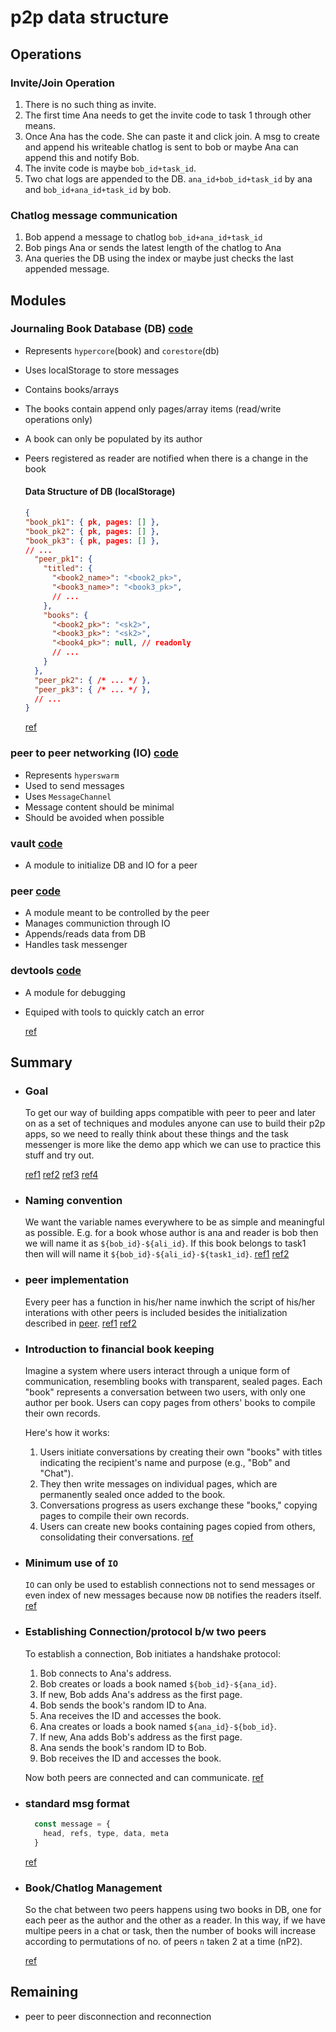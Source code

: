 # p2p data structure 

## Operations

### Invite/Join Operation
1. There is no such thing as invite.
2. The first time Ana needs to get the invite code to task 1 through other means.
3. Once Ana has the code. She can paste it and click join. A msg to create and append his writeable chatlog is sent to bob or maybe Ana can append this and notify Bob.
4. The invite code is maybe `bob_id+task_id`.
5. Two chat logs are appended to the DB. `ana_id+bob_id+task_id` by ana and `bob_id+ana_id+task_id` by bob.
### Chatlog message communication
1. Bob append a message to chatlog `bob_id+ana_id+task_id`
2. Bob pings Ana or sends the latest length of the chatlog to Ana
3. Ana queries the DB using the index or maybe just checks the last appended message.

## Modules

### Journaling Book Database (DB) [code](https://github.com/alyhxn/task-messenger/blob/master/src/node_modules/DB/DB.js)
- Represents `hypercore`(book) and `corestore`(db)
- Uses localStorage to store messages
- Contains books/arrays
- The books contain append only pages/array items (read/write operations only)
- A book can only be populated by its author
- Peers registered as reader are notified when there is a change in the book
  #### Data Structure of DB (localStorage)
  ```json
  {
  "book_pk1": { pk, pages: [] },
  "book_pk2": { pk, pages: [] },
  "book_pk3": { pk, pages: [] },
  // ...
    "peer_pk1": {
      "titled": {
        "<book2_name>": "<book2_pk>",
        "<book3_name>": "<book3_pk>",
        // ...
      },
      "books": {
        "<book2_pk>": "<sk2>",
        "<book3_pk>": "<sk2>",
        "<book4_pk>": null, // readonly
        // ...
      }
    },
    "peer_pk2": { /* ... */ },
    "peer_pk3": { /* ... */ },
    // ...
  } 
  ```

  [ref](https://discord.com/channels/859134561018839060/1235708415322361966/1239635191216214137)

### peer to peer networking (IO) [code](https://github.com/alyhxn/task-messenger/blob/master/src/node_modules/IO/IO.js)
- Represents `hyperswarm`
- Used to send messages
- Uses `MessageChannel`
- Message content should be minimal
- Should be avoided when possible

### vault [code](https://github.com/alyhxn/task-messenger/blob/master/src/node_modules/vault/vault.js)
- A module to initialize DB and IO for a peer

### peer [code](https://github.com/alyhxn/task-messenger/blob/master/demo/p2p.js)
- A module meant to be controlled by the peer
- Manages communiction through IO
- Appends/reads data from DB
- Handles task messenger

### devtools [code](https://github.com/alyhxn/task-messenger/blob/master/demo/devtools.js)
- A module for debugging
- Equiped with tools to quickly catch an error

  [ref](https://discord.com/channels/859134561018839060/1235708415322361966/1238882893011484762)

## Summary
- ### Goal
  To get our way of building apps compatible with peer to peer and later on as a set of techniques and modules anyone can use to build their p2p apps, so we need to really think about these things and the task messenger is more like the demo app which we can use to practice this stuff and try out. 
  
  [ref1](https://discord.com/channels/859134561018839060/1235708415322361966/1235708587234562099) [ref2](https://discord.com/channels/859134561018839060/1219764849349755053/1236703180528549919) [ref3](https://discord.com/channels/859134561018839060/1235708415322361966/1236454496188633239) [ref4](https://discord.com/channels/859134561018839060/1235708415322361966/1237797514405740675)
- ### Naming convention
  We want the variable names everywhere to be as simple and meaningful as possible. E.g. for a book whose author is ana and reader is bob then we will name it as `${bob_id}-${ali_id}`. If this book belongs to task1 then will will name it `${bob_id}-${ali_id}-${task1_id}`.
  [ref1](https://discord.com/channels/859134561018839060/1235708415322361966/1235718837765410919) [ref2](https://discord.com/channels/859134561018839060/1235708415322361966/1235711458487308409)
- ### peer implementation
  Every peer has a function in his/her name inwhich the script of his/her interations with other peers is included besides the initialization described in [peer](#peer). [ref1](https://discord.com/channels/859134561018839060/1235708415322361966/1236072153569296415) [ref2](https://discord.com/channels/859134561018839060/1235708415322361966/1236430075650379806)
- ### Introduction to financial book keeping 
  Imagine a system where users interact through a unique form of communication, resembling books with transparent, sealed pages. Each "book" represents a conversation between two users, with only one author per book. Users can copy pages from others' books to compile their own records.

  Here's how it works:

  1. Users initiate conversations by creating their own "books" with titles indicating the recipient's name and purpose (e.g., "Bob" and "Chat").
  2. They then write messages on individual pages, which are permanently sealed once added to the book.
  3. Conversations progress as users exchange these "books," copying pages to compile their own records.
  4. Users can create new books containing pages copied from others, consolidating their conversations.
 [ref](https://discord.com/channels/859134561018839060/1235708415322361966/1236431670182285383)

- ### Minimum use of `IO`
  `IO` can only be used to establish connections not to send messages or even index of new messages because now `DB` notifies the readers itself.
  [ref](https://discord.com/channels/859134561018839060/1235708415322361966/1237085298467536976)

- ### Establishing Connection/protocol b/w two peers
  To establish a connection, Bob initiates a handshake protocol:

  1. Bob connects to Ana's address.
  2. Bob creates or loads a book named `${bob_id}-${ana_id}`.
  3. If new, Bob adds Ana's address as the first page.
  4. Bob sends the book's random ID to Ana.
  5. Ana receives the ID and accesses the book.
  6. Ana creates or loads a book named `${ana_id}-${bob_id}`.
  7. If new, Ana adds Bob's address as the first page.
  8. Ana sends the book's random ID to Bob.
  9. Bob receives the ID and accesses the book.

  Now both peers are connected and can communicate.
  [ref](https://discord.com/channels/859134561018839060/1235708415322361966/1237205792789237860)

- ### standard msg format
  ```js
    const message = {
      head, refs, type, data, meta
    }
  ```
  
  [ref](https://discord.com/channels/859134561018839060/1235708415322361966/1239312712668811444)

- ### Book/Chatlog Management
  So the chat between two peers happens using two books in DB, one for each peer as the author and the other as a reader. In this way, if we have multipe peers in a chat or task, then the number of books will increase according to permutations of no. of peers `n` taken 2 at a time (nP2).

  [ref](https://discord.com/channels/859134561018839060/1235708415322361966/1235713825223737375)

## Remaining
- peer to peer disconnection and reconnection
